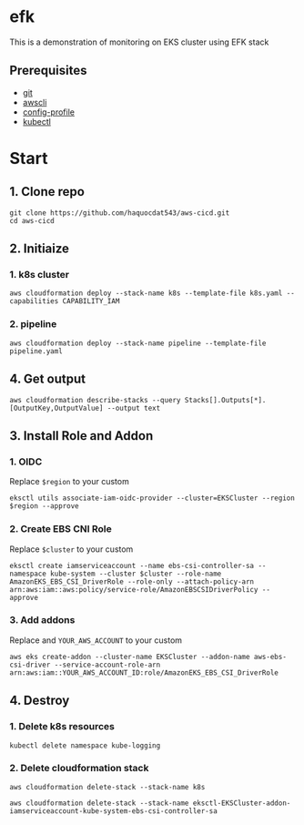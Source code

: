 # efk
This is a demonstration of monitoring on EKS cluster using EFK stack
## Prerequisites
* [git](https://git-scm.com/downloads)
* [awscli](https://docs.aws.amazon.com/cli/latest/userguide/getting-started-install.html)
* [config-profile](https://docs.aws.amazon.com/cli/latest/reference/configure/)
* [kubectl](https://kubernetes.io/docs/tasks/tools/)
# Start
## 1. Clone repo
```
git clone https://github.com/haquocdat543/aws-cicd.git
cd aws-cicd
```
## 2. Initiaize
### 1. k8s cluster
```
aws cloudformation deploy --stack-name k8s --template-file k8s.yaml --capabilities CAPABILITY_IAM
```
### 2. pipeline
```
aws cloudformation deploy --stack-name pipeline --template-file pipeline.yaml
```
## 4. Get output
```
aws cloudformation describe-stacks --query Stacks[].Outputs[*].[OutputKey,OutputValue] --output text
```
## 3. Install Role and Addon
### 1. OIDC
Replace `$region` to your custom
```
eksctl utils associate-iam-oidc-provider --cluster=EKSCluster --region $region --approve
```
### 2. Create EBS CNI Role
Replace `$cluster` to your custom
```
eksctl create iamserviceaccount --name ebs-csi-controller-sa --namespace kube-system --cluster $cluster --role-name AmazonEKS_EBS_CSI_DriverRole --role-only --attach-policy-arn arn:aws:iam::aws:policy/service-role/AmazonEBSCSIDriverPolicy --approve 
```
### 3. Add addons
Replace and `YOUR_AWS_ACCOUNT` to your custom
```
aws eks create-addon --cluster-name EKSCluster --addon-name aws-ebs-csi-driver --service-account-role-arn arn:aws:iam::YOUR_AWS_ACCOUNT_ID:role/AmazonEKS_EBS_CSI_DriverRole
```
## 4. Destroy
### 1. Delete k8s resources
```
kubectl delete namespace kube-logging
```
### 2. Delete cloudformation stack
```
aws cloudformation delete-stack --stack-name k8s
```
```
aws cloudformation delete-stack --stack-name eksctl-EKSCluster-addon-iamserviceaccount-kube-system-ebs-csi-controller-sa
```
